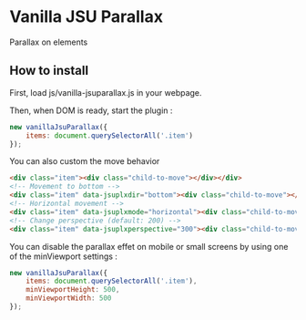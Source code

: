 # Vanilla JSU Parallax

Parallax on elements

## How to install

First, load js/vanilla-jsuparallax.js in your webpage.

Then, when DOM is ready, start the plugin :

```js
new vanillaJsuParallax({
    items: document.querySelectorAll('.item')
});
```

You can also custom the move behavior

```html
<div class="item"><div class="child-to-move"></div></div>
<!-- Movement to bottom -->
<div class="item" data-jsuplxdir="bottom"><div class="child-to-move"></div></div>
<!-- Horizontal movement -->
<div class="item" data-jsuplxmode="horizontal"><div class="child-to-move"></div></div>
<!-- Change perspective (default: 200) -->
<div class="item" data-jsuplxperspective="300"><div class="child-to-move"></div></div>
```

You can disable the parallax effet on mobile or small screens by using one of the minViewport settings :

```js
new vanillaJsuParallax({
    items: document.querySelectorAll('.item'),
    minViewportHeight: 500,
    minViewportWidth: 500
});
